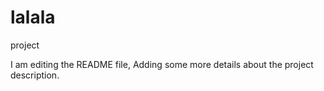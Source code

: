# lalala
project

I am editing the README file, Adding some more details about the project description.
